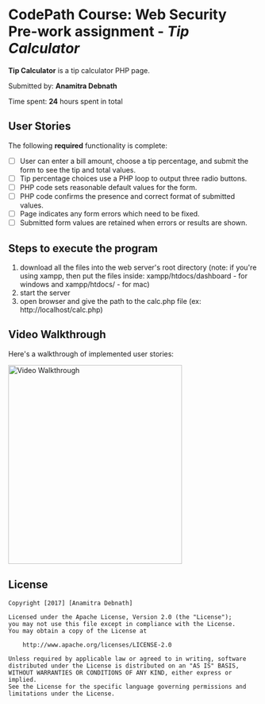 # CodePath Course: Web Security Pre-work assignment - *Tip Calculator*

**Tip Calculator** is a tip calculator PHP page.

Submitted by: **Anamitra Debnath**

Time spent: **24** hours spent in total

## User Stories

The following **required** functionality is complete:
* [ ] User can enter a bill amount, choose a tip percentage, and submit the form to see the tip and total values.
* [ ] Tip percentage choices use a PHP loop to output three radio buttons.
* [ ] PHP code sets reasonable default values for the form.
* [ ] PHP code confirms the presence and correct format of submitted values.
* [ ] Page indicates any form errors which need to be fixed.
* [ ] Submitted form values are retained when errors or results are shown.

## Steps to execute the program
1. download all the files into the web server's root directory (note: if you're using xampp, then put the files inside: xampp/htdocs/dashboard - for windows and xampp/htdocs/ - for mac)
2. start the server
3. open browser and give the path to the calc.php file (ex: http://localhost/calc.php)

## Video Walkthrough 

Here's a walkthrough of implemented user stories:

<img src="http://i.imgur.com/qJLDH8L.gif" width="350" height="400" alt="Video Walkthrough" />

## License

    Copyright [2017] [Anamitra Debnath]

    Licensed under the Apache License, Version 2.0 (the "License");
    you may not use this file except in compliance with the License.
    You may obtain a copy of the License at

        http://www.apache.org/licenses/LICENSE-2.0

    Unless required by applicable law or agreed to in writing, software
    distributed under the License is distributed on an "AS IS" BASIS,
    WITHOUT WARRANTIES OR CONDITIONS OF ANY KIND, either express or implied.
    See the License for the specific language governing permissions and
    limitations under the License.
